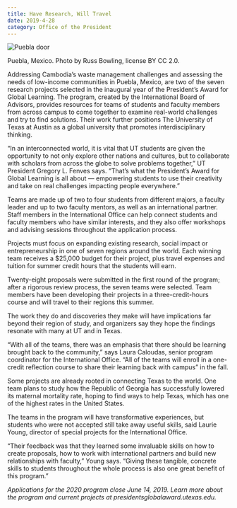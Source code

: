 ```yaml
--- 
title: Have Research, Will Travel
date: 2019-4-28
category: Office of the President
---
```


![Puebla door](http://research.utexas.edu/showcase/assets/js/fileman/Uploads/Puebla-door.jpg)

Puebla, Mexico. Photo by Russ Bowling, license BY CC 2.0.

Addressing Cambodia’s waste management challenges and assessing the needs of low-income communities in Puebla, Mexico, are two of the seven research projects selected in the inaugural year of the President’s Award for Global Learning. The program, created by the International Board of Advisors, provides resources for teams of students and faculty members from across campus to come together to examine real-world challenges and try to find solutions. Their work further positions The University of Texas at Austin as a global university that promotes interdisciplinary thinking.

“In an interconnected world, it is vital that UT students are given the opportunity to not only explore other nations and cultures, but to collaborate with scholars from across the globe to solve problems together,” UT President Gregory L. Fenves says. “That’s what the President’s Award for Global Learning is all about — empowering students to use their creativity and take on real challenges impacting people everywhere.”

Teams are made up of two to four students from different majors, a faculty leader and up to two faculty mentors, as well as an international partner. Staff members in the International Office can help connect students and faculty members who have similar interests, and they also offer workshops and advising sessions throughout the application process.

Projects must focus on expanding existing research, social impact or entrepreneurship in one of seven regions around the world. Each winning team receives a $25,000 budget for their project, plus travel expenses and tuition for summer credit hours that the students will earn.

Twenty-eight proposals were submitted in the first round of the program; after a rigorous review process, the seven teams were selected. Team members have been developing their projects in a three-credit-hours course and will travel to their regions this summer.

The work they do and discoveries they make will have implications far beyond their region of study, and organizers say they hope the findings resonate with many at UT and in Texas.

“With all of the teams, there was an emphasis that there should be learning brought back to the community,” says Laura Caloudas, senior program coordinator for the International Office. “All of the teams will enroll in a one-credit reflection course to share their learning back with campus” in the fall.

Some projects are already rooted in connecting Texas to the world. One team plans to study how the Republic of Georgia has successfully lowered its maternal mortality rate, hoping to find ways to help Texas, which has one of the highest rates in the United States.

The teams in the program will have transformative experiences, but students who were not accepted still take away useful skills, said Laurie Young, director of special projects for the International Office.

“Their feedback was that they learned some invaluable skills on how to create proposals, how to work with international partners and build new relationships with faculty,” Young says. “Giving these tangible, concrete skills to students throughout the whole process is also one great benefit of this program.”

_Applications for the 2020 program close June 14, 2019. Learn more about the program and_ _current projects at presidentsglobalaward.utexas.edu._
